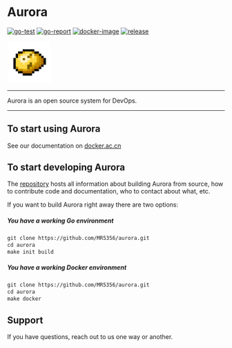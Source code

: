 # Aurora
[![go-test](https://github.com/MR5356/aurora/workflows/Go%20Test/badge.svg?query=branch%3Amaster)](https://github.com/MR5356/aurora/actions?query=branch%3Amaster)
[![go-report](https://goreportcard.com/badge/github.com/MR5356/aurora)](https://goreportcard.com/report/github.com/MR5356/aurora)
[![docker-image](https://github.com/MR5356/aurora/workflows/Docker/badge.svg?query=branch%3Amaster)](https://hub.docker.com/r/toodo/aurora/tags)
[![release](https://img.shields.io/github/v/release/MR5356/aurora)](https://github.com/MR5356/aurora/releases)

<img src="./logo/logo.svg" width="100">

----

Aurora is an open source system for DevOps.

----

## To start using Aurora

See our documentation on [docker.ac.cn](https://docker.ac.cn)

## To start developing Aurora

The [repository](/) hosts all information about 
building Aurora from source, how to contribute code 
and documentation, who to contact about what, etc.

If you want to build Aurora right away there are two options:

##### You have a working Go environment

```shell
git clone https://github.com/MR5356/aurora.git
cd aurora
make init build
```

##### You have a working Docker environment

```shell
git clone https://github.com/MR5356/aurora.git
cd aurora
make docker
```

## Support

If you have questions, reach out to us one way or another.